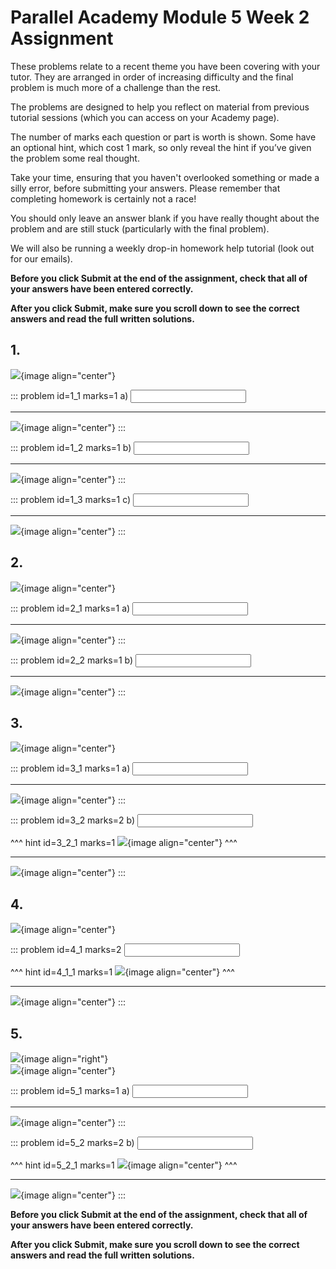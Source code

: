 # Parallel Academy Module 5 Week 2 Assignment

These problems relate to a recent theme you have been covering with your tutor. They are arranged in order of increasing difficulty and the final problem is much more of a challenge than the rest.  

The problems are designed to help you reflect on material from previous tutorial sessions (which you can access on your Academy page).  

The number of marks each question or part is worth is shown. Some have an optional hint, which cost 1 mark, so only reveal the hint if you’ve given the problem some real thought.   

Take your time, ensuring that you haven't overlooked something or made a silly error, before submitting your answers. Please remember that completing homework is certainly not a race!  

You should only leave an answer blank if you have really thought about the problem and are still stuck (particularly with the final problem).  

We will also be running a weekly drop-in homework help tutorial (look out for our emails).  

**Before you click Submit at the end of the assignment, check that all of your answers have been entered correctly.** 
  
**After you click Submit, make sure you scroll down to see the correct answers and read the full written solutions.**  

## 1.	
![](/resources/academy-5-week-3/q1.png){image align="center"}  

::: problem id=1_1 marks=1
a) <input type="number" solution="9"/>  

---

![](/resources/academy-5-week-3/s1a.png){image align="center"}
:::  

::: problem id=1_2 marks=1
b) <input type="number" solution="18"/>  

---

![](/resources/academy-5-week-3/s1b.png){image align="center"}
:::  

::: problem id=1_3 marks=1
c) <input type="number" solution="45"/>  

---

![](/resources/academy-5-week-3/s1c.png){image align="center"}
:::  


## 2.
![](/resources/academy-5-week-3/q2.png){image align="center"}  

::: problem id=2_1 marks=1
a) <input type="number" solution="10"/>  

---

![](/resources/academy-5-week-3/s2a.png){image align="center"}
:::  

::: problem id=2_2 marks=1
b) <input type="number" solution="3"/>  

---

![](/resources/academy-5-week-3/s2b.png){image align="center"}
:::  


## 3.
![](/resources/academy-5-week-3/q3.png){image align="center"}  

::: problem id=3_1 marks=1
a) <input type="number" solution="90"/>  

---

![](/resources/academy-5-week-3/s3a.png){image align="center"}
:::  

::: problem id=3_2 marks=2
b) <input type="number" solution="10"/>  

^^^ hint id=3_2_1 marks=1
![](/resources/academy-5-week-3/h3b.png){image align="center"} 
^^^  

---

![](/resources/academy-5-week-3/s3b.png){image align="center"}
:::  


## 4.
![](/resources/academy-5-week-3/q4.png){image align="center"}  

::: problem id=4_1 marks=2
<input type="number" solution="5"/>  

^^^ hint id=4_1_1 marks=1
![](/resources/academy-5-week-3/h4.png){image align="center"} 
^^^  

---

![](/resources/academy-5-week-3/s4.png){image align="center"}
:::  


## 5.
![](/resources/academy-4-week-2/4-skull.png){image align="right"}  
![](/resources/academy-5-week-3/q5.png){image align="center"}  
 
::: problem id=5_1 marks=1
a) <input type="number" solution="0"/>  

---

![](/resources/academy-5-week-3/s5a.png){image align="center"}
:::  

::: problem id=5_2 marks=2
b) <input type="number" solution="15"/>  

^^^ hint id=5_2_1 marks=1
![](/resources/academy-5-week-3/h5b.png){image align="center"} 
^^^ 

---

![](/resources/academy-5-week-3/s5b.png){image align="center"}
::: 

**Before you click Submit at the end of the assignment, check that all of your answers have been entered correctly.** 
  
**After you click Submit, make sure you scroll down to see the correct answers and read the full written solutions.**  